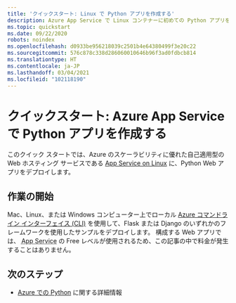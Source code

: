 ```yaml
---
title: 'クイックスタート: Linux で Python アプリを作成する'
description: Azure App Service で Linux コンテナーに初めての Python アプリをデプロイして、App Service の使用を開始します。
ms.topic: quickstart
ms.date: 09/22/2020
robots: noindex
ms.openlocfilehash: d0933be956218039c2501b4e64380499f3e20c22
ms.sourcegitcommit: 576c878c338d286060010646b96f3ad0fdbcb814
ms.translationtype: HT
ms.contentlocale: ja-JP
ms.lasthandoff: 03/04/2021
ms.locfileid: "102118190"
---
```

# <a name="quickstart-create-a-python-app-in-azure-app-service"></a>クイックスタート: Azure App Service で Python アプリを作成する 

このクイック スタートでは、Azure のスケーラビリティに優れた自己適用型の Web ホスティング サービスである [App Service on Linux](/azure/app-service/overview#app-service-on-linux) に、Python Web アプリをデプロイします。 

## <a name="getting-started"></a>作業の開始

Mac、Linux、または Windows コンピューター上でローカル [Azure コマンドライン インターフェイス (CLI)](/cli/azure/install-azure-cli) を使用して、Flask または Django のいずれかのフレームワークを使用したサンプルをデプロイします。 構成する Web アプリでは、 <abbr title="Web アプリケーション、REST API、およびモバイル バックエンド アプリケーションをホストするための HTTP ベースのサービス。">App Service</abbr> の Free レベルが使用されるため、この記事の中で料金が発生することはありません。

## <a name="next-steps"></a>次のステップ

* [Azure での Python](../python/index.yml) に関する詳細情報